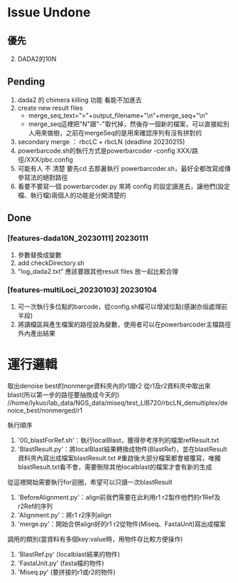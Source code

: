 # Issue Undone

## 優先


2. DADA2的10N

## Pending

1. dada2 的 chimera killing 功能 看能不加進去
2. create new result files
    - merge_seq_text=">"+output_filename+"\n"+merge_seq+"\n"
    - merge_seq這裡把"N"跟"-"取代掉，然後存一個新的檔案，可以直接給別人用來做樹，之前在mergeSeq的是用來確認序列有沒有拼對的
3. secondary merge ： rbcLC + rbcLN (deadline 20230215)
4. powerbarcode.sh的執行方式是powerbarcoder -config XXX/路徑/XXX/pbc.config
5. 可能有人 不 清楚 要先cd 去那裏執行 powerbarcoder.sh，最好全都改寫成傳參寫法的絕對路徑
6. 看要不要寫一個 powerbarcoder.py 來將 config 的設定讀進去，讓他們(設定檔、執行檔)兩個人的功能是分開清楚的


## Done

### [features-dada10N_20230111] 20230111
1. 參數替換成變數
2. add checkDirectory.sh
3. "log_dada2.txt" 應該要跟其他result files 放一起比較合理

### [features-multiLoci_20230103] 20230104
1. 可一次執行多位點的barcode，從config.sh檔可以增減位點(感謝亦烜處理前半段)
2. 將讀檔區與產生檔案的路徑設為變數，使用者可以在powerbarcoder主檔路徑外內產出結果



# 運行邏輯
取出denoise best的nonmerge資料夾內的r1跟r2
從r1及r2資料夾中取出來blast(所以第一步的路徑要抽換成今天的)
//home/lykuo/lab_data/NGS_data/miseq/test_LIB720/rbcLN_demultiplex/denoice_best/nonmerged/r1

 執行順序
 1. '00_blastForRef.sh'：執行localBlast，獲得參考序列的檔案refResult.txt
 2. 'BlastResult.py'：將localBlast結果轉換成物件(BlastRef)，並在blastResult資料夾內寫出成檔案blastResult.txt
        #重啟後大部分檔案都會被覆寫，唯獨blastResult.txt看不會，需要刪除其他localblast的檔案才會有新的生成

 從這裡開始需要執行for迴圈，希望可以只讀一次blastResult
 1. 'BeforeAlignment.py'：align前我們需要在此利用r1 r2製作他們的r1Ref及r2Ref的序列
 2. 'Alignment.py'：將r1 r2序列align
 3. 'merge.py'：開始合併align好的r1 r2從物件(Miseq、FastaUnit)寫出成檔案

 調用的類別(當資料有多個key:value時，用物件存比較方便操作)
 1. 'BlastRef.py' (localblast結果的物件)
 2. 'FastaUnit.py' (fasta檔的物件)
 3. 'Miseq.py' (要拼接的r1或r2的物件)